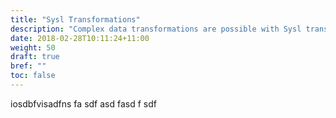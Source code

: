 ```yaml
---
title: "Sysl Transformations"
description: "Complex data transformations are possible with Sysl transformations."
date: 2018-02-28T10:11:24+11:00
weight: 50
draft: true
bref: ""
toc: false
---
```


iosdbfvisadfns
fa
sdf
asd
fasd
f
sdf
